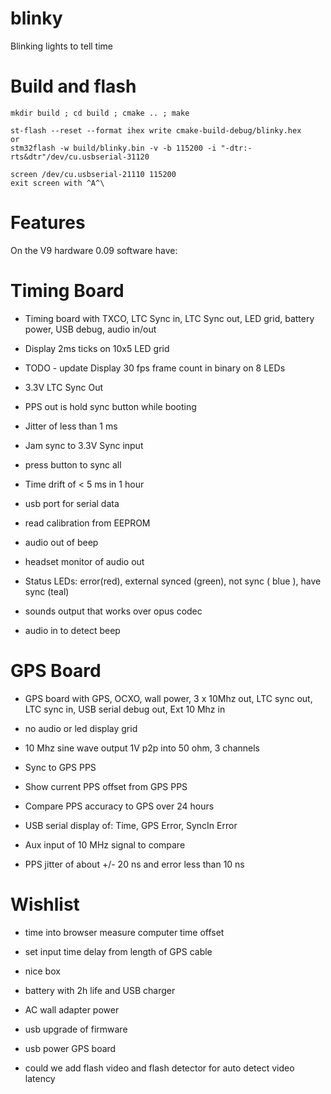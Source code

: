 # blinky

Blinking lights to tell time

# Build and flash

```
mkdir build ; cd build ; cmake .. ; make

st-flash --reset --format ihex write cmake-build-debug/blinky.hex
or
stm32flash -w build/blinky.bin -v -b 115200 -i "-dtr:-rts&dtr"/dev/cu.usbserial-31120

screen /dev/cu.usbserial-21110 115200
exit screen with ^A^\
```

# Features

On the V9 hardware 0.09 software have:

# Timing Board

* Timing board with TXCO, LTC Sync in, LTC Sync out, LED grid,
  battery power, USB debug, audio in/out

* Display 2ms ticks on 10x5 LED grid
* TODO - update Display 30 fps frame count in binary on 8 LEDs
* 3.3V LTC Sync Out
* PPS out is hold sync button while booting
* Jitter of less than 1 ms
* Jam sync to 3.3V Sync input
* press button to sync all
* Time drift of < 5 ms in 1 hour
* usb port for serial data
* read  calibration from EEPROM
* audio out of beep
* headset monitor of audio out

* Status LEDs: error(red), external synced (green),  not sync (
  blue ), have sync (teal)
* sounds output that works over opus codec
* audio in to detect beep

# GPS Board

* GPS board with GPS, OCXO, wall power, 3 x 10Mhz out, LTC sync out, LTC
  sync in, USB serial debug out, Ext 10 Mhz in

* no audio or led display grid
* 10 Mhz sine wave output 1V p2p into 50 ohm, 3 channels
* Sync to GPS PPS
* Show current PPS offset from GPS PPS
* Compare PPS accuracy to GPS over 24 hours
* USB serial display of: Time, GPS Error, SyncIn Error
* Aux input of 10 MHz signal to compare
* PPS jitter of about +/- 20 ns and error less than 10 ns

# Wishlist

* time into browser measure computer time offset
* set input time delay from length of GPS cable
* nice box
* battery with 2h life and USB charger
* AC wall adapter power
* usb  upgrade of firmware
* usb power GPS board

* could we add flash video and flash detector for auto detect video
  latency


